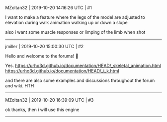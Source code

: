 MZoltan32 | 2019-10-20 14:16:26 UTC | #1

I want to make a feature where the legs of the model are adjusted to elevation during walk animation walking up or down a slope

also i want some muscle responses or limping of the limb when shot

-------------------------

jmiller | 2019-10-20 15:00:30 UTC | #2

Hello and welcome to the forums! :confetti_ball: 

Yes.
https://urho3d.github.io/documentation/HEAD/_skeletal_animation.html
https://urho3d.github.io/documentation/HEAD/_i_k.html

and there are also some examples and discussions throughout the forum and wiki.
HTH

-------------------------

MZoltan32 | 2019-10-20 16:39:09 UTC | #3

ok thanks, then i will use this engine

-------------------------

